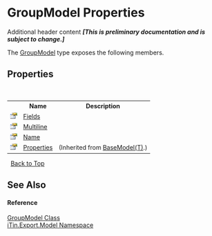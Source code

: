# GroupModel Properties
Additional header content _**\[This is preliminary documentation and is subject to change.\]**_

The <a href="5a8dbd7f-d5ce-e476-b2ce-60978bcdb4a0">GroupModel</a> type exposes the following members.


## Properties
&nbsp;<table><tr><th></th><th>Name</th><th>Description</th></tr><tr><td>![Public property](media/pubproperty.gif "Public property")</td><td><a href="b72f6f8a-2e9c-df85-2f5e-47193f23d6ab">Fields</a></td><td /></tr><tr><td>![Public property](media/pubproperty.gif "Public property")</td><td><a href="c4088ca1-754e-c0c2-fbee-dcf71c85484e">Multiline</a></td><td /></tr><tr><td>![Public property](media/pubproperty.gif "Public property")</td><td><a href="73fbd426-4655-82f4-8e2d-aee272c1e63b">Name</a></td><td /></tr><tr><td>![Public property](media/pubproperty.gif "Public property")</td><td><a href="7e88785e-5670-4515-defa-d3f60ae16111">Properties</a></td><td> (Inherited from <a href="6632f561-4175-f1f2-939c-ac8b10159529">BaseModel(T)</a>.)</td></tr></table>&nbsp;
<a href="#groupmodel-properties">Back to Top</a>

## See Also


#### Reference
<a href="5a8dbd7f-d5ce-e476-b2ce-60978bcdb4a0">GroupModel Class</a><br /><a href="ef57ffcc-e95e-b212-5a46-9aa6f5a3511f">iTin.Export.Model Namespace</a><br />